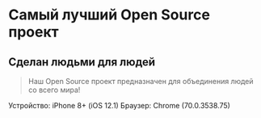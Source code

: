 # Самый лучший Open Source проект

## Сделан людьми для людей

> Наш Open Source проект предназначен для объединения людей со всего мира!

Устройство: iPhone 8+ (iOS 12.1)
Браузер: Chrome (70.0.3538.75)
